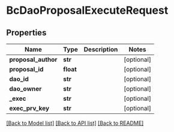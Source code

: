 # BcDaoProposalExecuteRequest

## Properties
Name | Type | Description | Notes
------------ | ------------- | ------------- | -------------
**proposal_author** | **str** |  | [optional] 
**proposal_id** | **float** |  | [optional] 
**dao_id** | **str** |  | [optional] 
**dao_owner** | **str** |  | [optional] 
**_exec** | **str** |  | [optional] 
**exec_prv_key** | **str** |  | [optional] 

[[Back to Model list]](../README.md#documentation-for-models) [[Back to API list]](../README.md#documentation-for-api-endpoints) [[Back to README]](../README.md)


